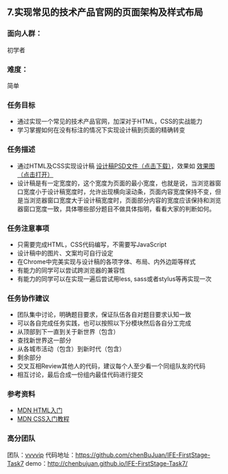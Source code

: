 ## 7.实现常见的技术产品官网的页面架构及样式布局
### 面向人群：
初学者

### 难度：
简单

### 任务目标
* 通过实现一个常见的技术产品官网，加深对于HTML，CSS的实战能力
* 学习掌握如何在没有标注的情况下实现设计稿到页面的精确转变

### 任务描述
* 通过HTML及CSS实现设计稿 [设计稿PSD文件（点击下载）](http://7xrp04.com1.z0.glb.clouddn.com/task_1_7_1.psd)，效果如 [效果图（点击打开）](http://7xrp04.com1.z0.glb.clouddn.com/task_1_7_2.jpg)
* 设计稿是有一定宽度的，这个宽度为页面的最小宽度，也就是说，当浏览器窗口宽度小于设计稿宽度时，允许出现横向滚动条，页面内容宽度保持不变，但是当浏览器窗口宽度大于设计稿宽度时，页面部分内容的宽度应该保持和浏览器窗口宽度一致，具体哪些部分题目不做具体指明，看看大家的判断如何。


### 任务注意事项
* 只需要完成HTML，CSS代码编写，不需要写JavaScript
* 设计稿中的图片、文案均可自行设定
* 在Chrome中完美实现与设计稿的各项字体、布局、内外边距等样式
* 有能力的同学可以尝试跨浏览器的兼容性
* 有能力的同学可以在实现一遍后尝试用less, sass或者stylus等再实现一次

### 任务协作建议
* 团队集中讨论，明确题目要求，保证队伍各自对题目要求认知一致
* 可以各自完成任务实践，也可以按照以下分模块然后各自分工完成
* 从顶部到下一直到关于新世界（包含）
* 查找新世界这一部分
* 从各城市活动（包含）到新时代（包含）
* 剩余部分
* 交叉互相Review其他人的代码，建议每个人至少看一个同组队友的代码
* 相互讨论，最后合成一份组内最佳代码进行提交

### 参考资料
* [MDN HTML入门](https://developer.mozilla.org/en/docs/Web/Guide/HTML/Introduction)
* [MDN CSS入门教程](https://developer.mozilla.org/en/docs/Web/Guide/CSS/Getting_started)

### 高分团队
团队：[vvvvip](http://ife.baidu.com/group/profile?groupId=392)
代码地址：https://github.com/chenBuJuan/IFE-FirstStage-Task7
demo：http://chenbujuan.github.io/IFE-FirstStage-Task7/